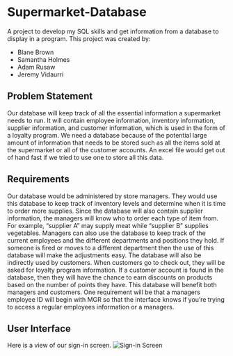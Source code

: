 # Supermarket-Database
A project to develop my SQL skills and get information from a database to display in a program.
This project was created by:
- Blane Brown
- Samantha Holmes
- Adam Rusaw
- Jeremy Vidaurri

## Problem Statement
Our database will keep track of all the essential information a supermarket needs to run. It will contain 
employee information, inventory information, supplier information, and customer information, which is 
used in the form of a loyalty program. We need a database because of the potential large amount of 
information that needs to be stored such as all the items sold at the supermarket or all of the customer
accounts. An excel file would get out of hand fast if we tried to use one to store all this data.

## Requirements 
Our database would be administered by store managers. They would use this database to keep track of 
inventory levels and determine when it is time to order more supplies. Since the database will also 
contain supplier information, the managers will know who to order each type of item from. For 
example, “supplier A” may supply meat while “supplier B” supplies vegetables. Managers can also use 
the database to keep track of the current employees and the different departments and positions they 
hold. If someone is fired or moves to a different department then the use of this database will make the 
adjustments easy. The database will also be indirectly used by customers. When customers go to check 
out, they will be asked for loyalty program information. If a customer account is found in the database,
then they will have the chance to earn discounts on products based on the number of points they have. 
This database will benefit both managers and customers. One requirement will be that a managers 
employee ID will begin with MGR so that the interface knows if you’re trying to access a regular 
employees information or a managers. 

## User Interface
Here is a view of our sign-in screen.
![Sign-in Screen](https://user-images.githubusercontent.com/88754586/191136842-2d491954-a439-449b-abee-4198d2112f35.PNG)

